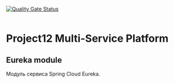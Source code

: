 [![Quality Gate Status](https://sonarcloud.io/api/project_badges/measure?project=uniclog_Uniclog_Multiservice_Platform&metric=alert_status)](https://sonarcloud.io/summary/new_code?id=uniclog_Uniclog_Multiservice_Platform)
<br>
<br>

# Project12 Multi-Service Platform

## Eureka module

Модуль сервиса Spring Cloud Eureka.